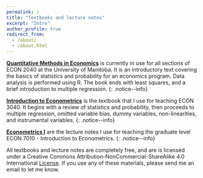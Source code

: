 ```yaml
---
permalink: /
title: "Textbooks and lecture notes"
excerpt: "Intro"
author_profile: true
redirect_from: 
  - /about/
  - /about.html
---
```

**[Quantitative Methods in Economics](https://rtgodwin.com/quantecon.pdf)** is currently in use for all sections of ECON 2040 at the University of Manitoba. It is an introductory text covering the basics of statistics and probability for an economics program. Data analysis is performed using R. The book ends with least squares, and a brief introduction to multiple regression.
{: .notice--info}

**[Introduction to Econometrics](https://rtgodwin.com/introeconometrics.pdf)** is the textbook that I use for teaching ECON 3040. It begins with a review of statistics and probability, then proceeds to multiple regression, omitted variable bias, dummy variables, non-linearities, and instrumental variables.
{: .notice--info}

**[Econometrics I](https://rtgodwin.com/econometrics1.pdf)** are the lecture notes I use for teaching the graduate level ECON 7010 - Introduction to Econometrics.
{: .notice--info}

All textbooks and lecture notes are completely free, and are is licensed under a Creative Commons Attribution-NonCommercial-ShareAlike 4.0 International [License](https://creativecommons.org/licenses/by-nc-sa/4.0/). If you use any of these materials, please send me an email to let me know.
